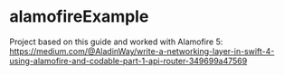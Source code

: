 # alamofireExample
Project based on this guide and worked with Alamofire 5: https://medium.com/@AladinWay/write-a-networking-layer-in-swift-4-using-alamofire-and-codable-part-1-api-router-349699a47569
